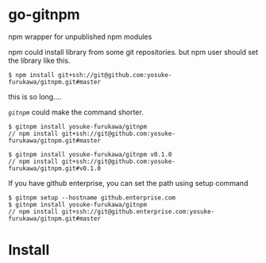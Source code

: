 go-gitnpm
======================

npm wrapper for unpublished npm modules

npm could install library from some git repositories.
but npm user should set the library like this.

```shell
$ npm install git+ssh://git@github.com:yosuke-furukawa/gitnpm.git#master
```

this is so long....

*`gitnpm`* could make the command shorter.

```shell
$ gitnpm install yosuke-furukawa/gitnpm
// npm install git+ssh://git@github.com:yosuke-furukawa/gitnpm.git#master
```

```shell
$ gitnpm install yosuke-furukawa/gitnpm v0.1.0
// npm install git+ssh://git@github.com:yosuke-furukawa/gitnpm.git#v0.1.0
```

If you have github enterprise, you can set the path using setup command

```shell
$ gitnpm setup --hostname github.enterprise.com
$ gitnpm install yosuke-furukawa/gitnpm
// npm install git+ssh://git@github.enterprise.com:yosuke-furukawa/gitnpm.git#master
```

Install
======================
